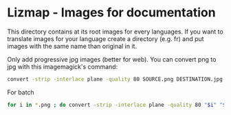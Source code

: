 Lizmap - Images for documentation
=================================
This directory contains at its root images for every languages. If you want to translate images for your language create a directory (e.g. fr) and put images with the same name than original in it.

Only add progressive jpg images (better for web). You can convert png to jpg with this imagemagick's command: 
```bash
convert -strip -interlace plane -quality 80 SOURCE.png DESTINATION.jpg
```

For batch
```bash
for i in *.png ; do convert -strip -interlace plane -quality 80 "$i" "${i%.*}.jpg" ; done && ls *.png | xargs rm && git checkout logo.png logo_big.png
```
